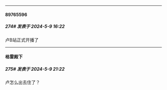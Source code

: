 ﻿
*****

####  89765596  
##### 274#       发表于 2024-5-9 16:22

卢B站正式开播了


*****

####  格雷殿下  
##### 275#       发表于 2024-5-9 21:22

卢怎么出去住了？

